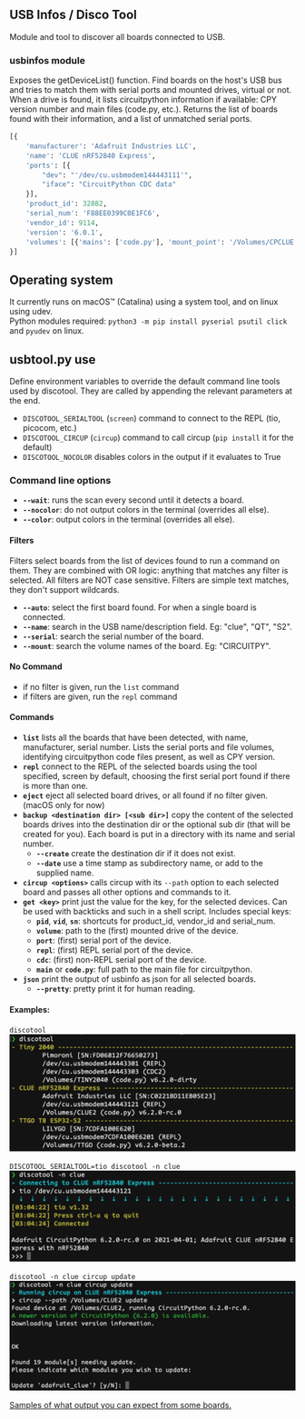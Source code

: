 ## USB Infos / Disco Tool
Module and tool to discover all boards connected to USB.

### usbinfos module
Exposes the getDeviceList() function. Find boards on the host's USB bus and tries to match them with serial ports and mounted drives, virtual or not. When a drive is found, it lists circuitpython information if available: CPY version number and main files (code.py, etc.). Returns the list of boards found with their information, and a list of unmatched serial ports.
```python
[{
	'manufacturer': 'Adafruit Industries LLC',
	'name': 'CLUE nRF52840 Express',
	'ports': [{
		"dev": "'/dev/cu.usbmodem144443111'",
		"iface": "CircuitPython CDC data"
	}],
	'product_id': 32882,
	'serial_num': 'F88EE0399C0E1FC6',
	'vendor_id': 9114,
	'version': '6.0.1',
	'volumes': [{'mains': ['code.py'], 'mount_point': '/Volumes/CPCLUE'}]
}]
```

## Operating system
It currently runs on macOS™ (Catalina) using a system tool, and on linux using udev.  
Python modules required: `python3 -m pip install pyserial psutil click` and `pyudev` on linux.

## usbtool.py use

Define environment variables to override the default command line tools used by discotool. They are called by appending the relevant parameters at the end.
- `DISCOTOOL_SERIALTOOL` (`screen`) command to connect to the REPL (tio, picocom, etc.)
- `DISCOTOOL_CIRCUP` (`circup`) command to call circup (`pip install` it for the default)
- `DISCOTOOL_NOCOLOR` disables colors in the output if it evaluates to True

### Command line options

- **`--wait`**: runs the scan every second until it detects a board.
- **`--nocolor`**: do not output colors in the terminal (overrides all else).
- **`--color`**: output colors in the terminal (overrides all else).

#### Filters
Filters select boards from the list of devices found to run a command on them. They are combined with OR logic: anything that matches any filter is selected. All filters are NOT case sensitive. Filters are simple text matches, they don't support wildcards.

- **`--auto`**: select the first board found. For when a single board is connected.
- **`--name`**: search in the USB name/description field. Eg: "clue", "QT", "S2".
- **`--serial`**: search the serial number of the board.
- **`--mount`**: search the volume names of the board. Eg: "CIRCUITPY".

#### No Command

- if no filter is given, run the `list` command
- if filters are given, run the `repl` command

#### Commands

-	**`list`** lists all the boards that have been detected, with name, manufacturer, serial number. Lists the serial ports and file volumes, identifying circuitpython code files present, as well as CPY version.
-	**`repl`** connect to the REPL of the selected boards using the tool specified, screen by default, choosing the first serial port found if there is more than one.
-	**`eject`** eject all selected board drives, or all found if no filter given. (macOS only for now)
-	**`backup <destination dir> [<sub dir>]`** copy the content of the selected boards drives into the destination dir or the optional sub dir (that will be created for you). Each board is put in a directory with its name and serial number.
	-	**`--create`** create the destination dir if it does not exist.
	-	**`--date`** use a time stamp as subdirectory name, or add to the supplied name.
-	**`circup <options>`** calls circup with its `--path` option to each selected board and passes all other options and commands to it.
-	**`get <key>`** print just the value for the key, for the selected devices. Can be used with backticks and such in a shell script. Includes special keys:
	- **`pid`**, **`vid`**, **`sn`**: shortcuts for product_id, vendor_id and serial_num.
	- **`volume`**: path to the (first) mounted drive of the device.
	- **`port`**: (first) serial port of the device.
	- **`repl`**: (first) REPL serial port of the device.
	- **`cdc`**: (first) non-REPL serial port of the device.
	- **`main`** or **`code.py`**: full path to the main file for circuitpython.
-	**`json`** print the output of usbinfo as json for all selected boards.
	- **`--pretty`**: pretty print it for human reading.

#### Examples:

`discotool`
![discotool list](docs/list_clue_ttgo_tiny.png)

`DISCOTOOL_SERIALTOOL=tio discotool -n clue`
![discotool repl](docs/repl_to_clue.png)

`discotool -n clue circup update`
![discotool circup](docs/circup_update_clue.png)

[Samples of what output you can expect from some boards.](docs/examples.md)
